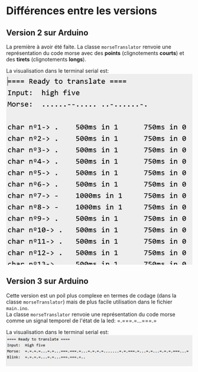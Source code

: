 # Différences entre les versions

## Version 2 sur Arduino

La première à avoir été faite. La classe `morseTranslator` renvoie une représentation du code morse avec des **points** (clignotements **courts**) et des **tirets** (clignotements **longs**).  

La visualisation dans le terminal serial est:
![v1](../../../Images/v1_arduino.png)

## Version 3 sur Arduino

Cette version est un poil plus complexe en termes de codage (dans la classe `morseTranslator`) mais de plus facile utilisation dans le fichier `main.ino`.  
La classe `morseTranslator` renvoie une représentation du code morse comme un signal temporel de l'état de la led: =.===.=...===.=  

La visualisation dans le terminal serial est:
![v1](../../../Images/v2_arduino.png)
